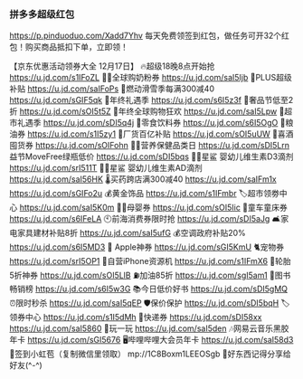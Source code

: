 ### 拼多多超级红包
https://p.pinduoduo.com/Xadd7Yhv
每天免费领签到红包，做任务可开32个红包！购买商品抵扣下单，立即领！

【京东优惠活动领券大全 12月17日】
🔥超级18晚8点开始抢
https://u.jd.com/s1IFoZL 
👶🏻全球购奶粉券
https://u.jd.com/saI5Ijb
👑PLUS超级补贴
https://u.jd.com/saIFoPs
🎿燃动滑雪季每满300减40
https://u.jd.com/sGIF5qk
🎁年终礼遇季
https://u.jd.com/s6I5z3f
👜奢品节低至2折
https://u.jd.com/sOI5t5Z
🎄年终全球购物狂欢
https://u.jd.com/saI5Lpw
🛒超市礼遇季
https://u.jd.com/sDI5q4j
🛒零食饮料券
https://u.jd.com/s6I5OgO
🍚粮油券
https://u.jd.com/s1I5zy1
🚚厂货百亿补贴
https://u.jd.com/sOI5uUW
🥃喜酒囤货券
https://u.jd.com/sOIFohn
👍🏻营养保健品类日
https://u.jd.com/sDI5Lrn
益节MoveFree绿瓶低价
https://u.jd.com/sDI5bqs
👶🏻星鲨 婴幼儿维生素D3滴剂 
https://u.jd.com/srI511T
👶🏻星鲨 婴幼儿维生素AD滴剂
https://u.jd.com/saI56HK
🌡买药跨店满300减40
https://u.jd.com/saIFm1x
https://u.jd.com/sGIFo2u
💰黄金饰品
https://u.jd.com/s1IFmbr
🏷超市领劵中心
https://u.jd.com/saI5K0m
👶🏻母婴券
https://u.jd.com/sOI5Iic
🛴童车童床券
https://u.jd.com/s6IFeLA
🕙前海消费券限时抢
https://u.jd.com/sDI5aJg
🛋家电家具建材补贴8折
https://u.jd.com/saI5ufG
💰空调政府补贴20% 
https://u.jd.com/s6I5MD3
 Apple神券
https://u.jd.com/sGI5KmU
🐈宠物券
https://u.jd.com/srI5OP1
📱自营iPhone资源机
https://u.jd.com/s1IFmX6
🛞轮胎5折神券
https://u.jd.com/sOI5LlB
⛽加油85折
https://u.jd.com/sgI5am1
📖图书畅销榜
https://u.jd.com/s6I5w3G
📚今日低价好书
https://u.jd.com/sDI5gMQ
⏰限时秒杀
https://u.jd.com/saI5qEP
🛡保价保护
https://u.jd.com/sDI5bqH
🏷领券中心
https://u.jd.com/s1I5dMh
🚚快递券
https://u.jd.com/sDI58xx  
https://u.jd.com/saI5860
🎰玩一玩
https://u.jd.com/saI5den
🎶网易云音乐黑胶年卡
https://u.jd.com/sGI5676
🖥哔哩哔哩大会员年卡
https://u.jd.com/saI58d3
🧧签到小虹苞（复制微信里领取）
mp://1C8Boxm1LEEOSgb
🌟好东西记得分享给好友(^-^)
